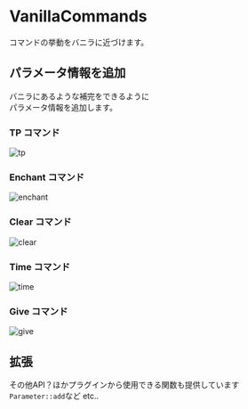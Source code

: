 # VanillaCommands
コマンドの挙動をバニラに近づけます。

## パラメータ情報を追加
バニラにあるような補完をできるように  
パラメータ情報を追加します。

### TP コマンド
![tp](https://user-images.githubusercontent.com/70795425/184935998-ffbf0a05-978a-4c7f-ab5e-b71529c21f35.png)

### Enchant コマンド
![enchant](https://user-images.githubusercontent.com/70795425/184936205-38ce7501-02b4-49a3-bacd-0c61efff18d9.png)

### Clear コマンド
![clear](https://user-images.githubusercontent.com/70795425/184936311-e25eebcd-fb72-43bf-9fe9-7a15b38aa64a.png)

### Time コマンド
![time](https://user-images.githubusercontent.com/70795425/184936399-9c381f8f-74da-4fcd-a26d-c235c7189935.png)

### Give コマンド
![give](https://user-images.githubusercontent.com/70795425/185127874-8358c8cc-9c61-4879-b3fb-4ff598c74553.png)


## 拡張
その他API？ほかプラグインから使用できる関数も提供しています
`Parameter::add`など
etc..
